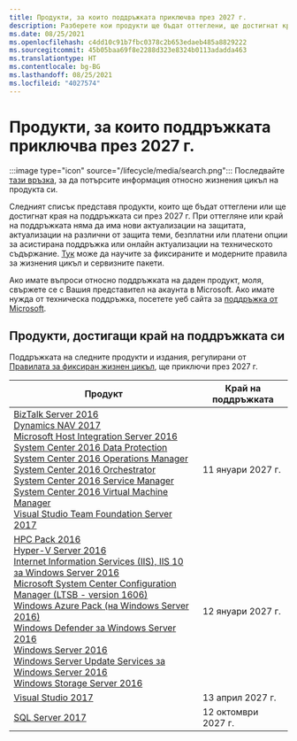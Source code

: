 ```yaml
---
title: Продукти, за които поддръжката приключва през 2027 г.
description: Разберете кои продукти ще бъдат оттеглени, ще достигнат края на поддръжката си или ще преминат от базова към разширена поддръжка през 2027 г.
ms.date: 08/25/2021
ms.openlocfilehash: c4dd10c91b7fbc0378c2b653edaeb485a8829222
ms.sourcegitcommit: 45b05baa69f8e2288d323e8324b0113adadda463
ms.translationtype: HT
ms.contentlocale: bg-BG
ms.lasthandoff: 08/25/2021
ms.locfileid: "4027574"
---
```

# <a name="products-ending-support-in-2027"></a>Продукти, за които поддръжката приключва през 2027 г.

:::image type="icon" source="/lifecycle/media/search.png":::
Последвайте [тази връзка](/lifecycle/products/), за да потърсите информация относно жизнения цикъл на продукта си.

Следният списък представя продукти, които ще бъдат оттеглени или ще достигнат края на поддръжката си през 2027 г. При оттегляне или край на поддръжката няма да има нови актуализации на защитата, актуализации на различни от защита теми, безплатни или платени опции за асистирана поддръжка или онлайн актуализации на техническото съдържание. [Тук](/lifecycle/overview/product-end-of-support-overview) може да научите за фиксираните и модерните правила за жизнения цикъл и сервизните пакети.

Ако имате въпроси относно поддръжката на даден продукт, моля, свържете се с Вашия представител на акаунта в Microsoft. Ако имате нужда от техническа поддръжка, посетете уеб сайта за [поддръжка от Microsoft](https://support.microsoft.com/contactus/?ws=support).





## <a name="products-reaching-end-of-support"></a>Продукти, достигащи край на поддръжката си

Поддръжката на следните продукти и издания, регулирани от [Правилата за фиксиран жизнен цикъл](/lifecycle/policies/fixed), ще приключи през 2027 г.

| Продукт | Край на поддръжката |
| --- | --- |
| [BizTalk Server 2016](/lifecycle/products/biztalk-server-2016?branch=live)<br>[Dynamics NAV 2017](/lifecycle/products/dynamics-nav-2017?branch=live)<br>[Microsoft Host Integration Server 2016](/lifecycle/products/microsoft-host-integration-server-2016?branch=live)<br>[System Center 2016 Data Protection](/lifecycle/products/system-center-2016-data-protection?branch=live)<br>[System Center 2016 Operations Manager](/lifecycle/products/system-center-2016-operations-manager?branch=live)<br>[System Center 2016 Orchestrator](/lifecycle/products/system-center-2016-orchestrator?branch=live)<br>[System Center 2016 Service Manager](/lifecycle/products/system-center-2016-service-manager?branch=live)<br>[System Center 2016 Virtual Machine Manager](/lifecycle/products/system-center-2016-virtual-machine-manager?branch=live)<br>[Visual Studio Team Foundation Server 2017](/lifecycle/products/visual-studio-team-foundation-server-2017?branch=live)<br> | 11 януари 2027 г. |
| [HPC Pack 2016](/lifecycle/products/hpc-pack-2016?branch=live)<br>[Hyper-V Server 2016](/lifecycle/products/hyperv-server-2016?branch=live)<br>[Internet Information Services (IIS), IIS 10 за Windows Server 2016](/lifecycle/products/internet-information-services-iis?branch=live)<br>[Microsoft System Center Configuration Manager (LTSB - version 1606)](/lifecycle/products/microsoft-system-center-configuration-manager-ltsb-version-1606?branch=live)<br>[Windows Azure Pack (на Windows Server 2016)](/lifecycle/products/windows-azure-pack-on-windows-server-2016?branch=live)<br>[Windows Defender за Windows Server 2016](/lifecycle/products/windows-defender-for-windows-server-2016?branch=live)<br>[Windows Server 2016](/lifecycle/products/windows-server-2016?branch=live)<br>[Windows Server Update Services за Windows Server 2016](/lifecycle/products/windows-server-update-services-for-windows-server-2016?branch=live)<br>[Windows Storage Server 2016](/lifecycle/products/windows-storage-server-2016?branch=live)<br> | 12 януари 2027 г. |
| [Visual Studio 2017](/lifecycle/products/visual-studio-2017?branch=live)<br> | 13 април 2027 г. |
| [SQL Server 2017](/lifecycle/products/sql-server-2017?branch=live)<br> | 12 октомври 2027 г. |


